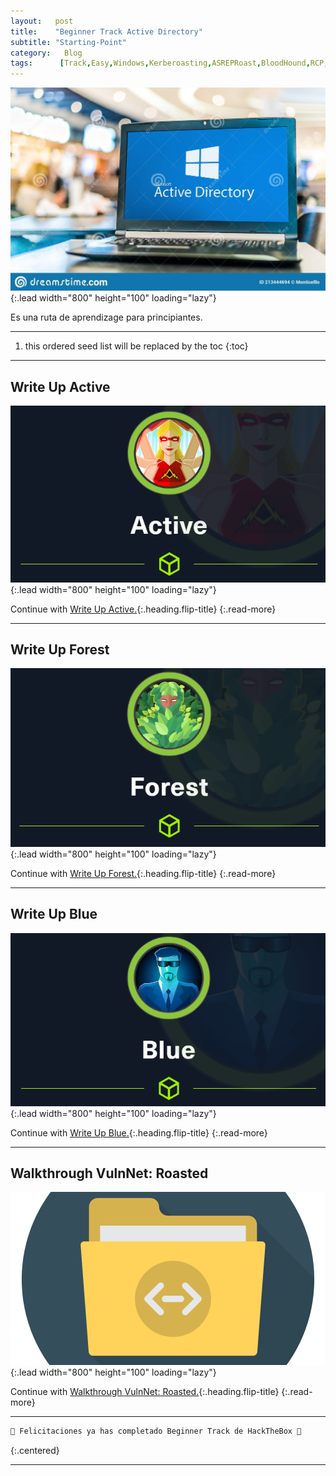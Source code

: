 ```yaml
---
layout:   post
title:    "Beginner Track Active Directory"
subtitle: "Starting-Point"
category:   Blog
tags:      [Track,Easy,Windows,Kerberoasting,ASREPRoast,BloodHound,RCP,EvilWinRM,SMB,Active-Directory,Starting-Point,OSCP,OSEP]
---
```

![list](/assets/img/ad/AD.jpg){:.lead width="800" height="100" loading="lazy"}

Es una ruta de aprendizage para principiantes.

***
<!--more-->

1. this ordered seed list will be replaced by the toc
{:toc}

***

## Write Up Active

![list](/assets/img/active/active.png){:.lead width="800" height="100" loading="lazy"}

Continue with [Write Up Active.](2022-09-20-Active-HTB.md){:.heading.flip-title}
{:.read-more}

***
## Write Up Forest

![list](/assets/img/forest/forest.png){:.lead width="800" height="100" loading="lazy"}

Continue with [Write Up Forest.](2022-09-20-Forest-HTB.md){:.heading.flip-title}
{:.read-more}

***
## Write Up Blue

![list](/assets/img/blue/blue.png){:.lead width="800" height="100" loading="lazy"}

Continue with [Write Up Blue.](2022-09-11-Blue-HTB.md){:.heading.flip-title}
{:.read-more}

***
## Walkthrough VulnNet: Roasted

![list](/assets/img/vulnnet/vulnnet.png){:.lead width="800" height="100" loading="lazy"}

Continue with [Walkthrough VulnNet: Roasted.](2022-09-20-Vulnnet_Roasted-THM.md){:.heading.flip-title}
{:.read-more}

***
```bash
🎉 Felicitaciones ya has completado Beginner Track de HackTheBox 🎉
```
{:.centered}
***